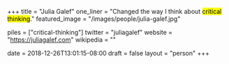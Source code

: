 +++
title = "Julia Galef"
one_liner = "Changed the way I think about <mark>critical thinking</mark>."
featured_image = "/images/people/julia-galef.jpg"

piles = ["critical-thinking"]
twitter = "juliagalef"
website = "https://juliagalef.com"
wikipedia = ""

date = 2018-12-26T13:01:15-08:00
draft = false
layout = "person"
+++
